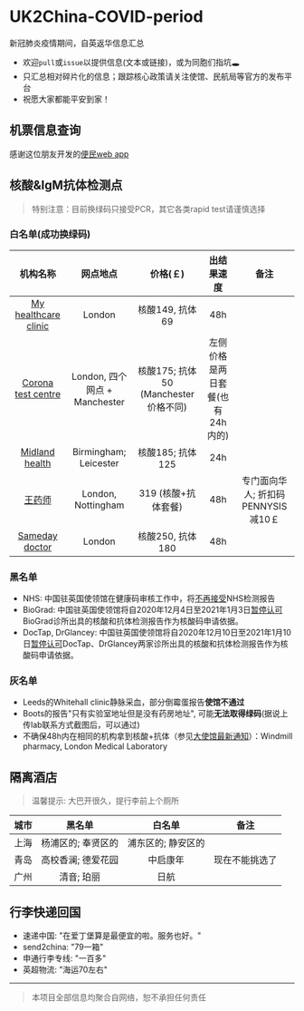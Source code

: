 # UK2China-COVID-period
新冠肺炎疫情期间，自英返华信息汇总 
- 欢迎`pull`或`issue`以提供信息(文本或链接)，或为同胞们指坑🕳
- 只汇总相对碎片化的信息；跟踪核心政策请关注使馆、民航局等官方的发布平台
- 祝愿大家都能平安到家！

## 机票信息查询
感谢这位朋友开发的[便民web app](https://flights.vincentc.us/)

## 核酸&IgM抗体检测点
> 特别注意：目前换绿码只接受PCR，其它各类rapid test请谨慎选择

### 白名单(成功换绿码)
|                               机构名称                              	|        网点地点        	|      价格(￡)     	|           出结果速度          	| 备注 |
|:-------------------------------------------------------------------:	|:----------------------:	|:---------------:	|:-----------------------------:	|:-----: |
| [My healthcare clinic](https://myhealthcareclinic.com/medical/covid-19-testing/) 	| London 	| 核酸149, 抗体69 	| 48h 	| |
| [Corona test centre](https://www.coronatestcentre.com/products/covid-19-pcr-fit-to-fly-test-for-travel) | London, 四个网点 + Manchester	| 核酸175; 抗体50 (Manchester价格不同)| 左侧价格是两日套餐(也有24h内的) | |
| [Midland health](https://midlandhealth.co.uk/tests-and-diagnostics/covid-19/) | Birmingham; Leicester 	| 核酸185; 抗体125| 24h | |
| [王药师](https://optipharmpharmacy.co.uk/) | London, Nottingham	| 319 (核酸+抗体套餐)| 48h |专门面向华人; 折扣码PENNYSIS减10￡ |
| [Sameday doctor](https://samedaydoctor.org/service/covid-19-coronovirus-antibody-testing/) | London	| 核酸250, 抗体180| 48h ||

### 黑名单
- NHS: 中国驻英国使领馆在健康码审核工作中，将[不再接受](http://www.chinese-embassy.org.uk/chn/lqfw/t1832347.htm)NHS检测报告
- BioGrad: 中国驻英国使领馆将自2020年12月4日至2021年1月3日[暂停认可](http://www.chinese-embassy.org.uk/chn/lsfw/lsxz/t1837751.htm)
BioGrad诊所出具的核酸和抗体检测报告作为核酸码申请依据。
- DocTap, DrGlancey: 中国驻英国使领馆将自2020年12月10日至2021年1月10日[暂停认可](http://www.chinese-embassy.org.uk/chn/lqfw/t1839020.htm)DocTap、DrGlancey两家诊所出具的核酸和抗体检测报告作为核酸码申请依据。
### 灰名单
- Leeds的Whitehall clinic静脉采血，部分倒霉蛋报告**使馆不通过** 
- Boots的报告"只有实验室地址但是没有药房地址", 可能**无法取得绿码**(据说上传lab联系方式截图后，可以通过)
- 不确保48h内在相同的机构拿到核酸+抗体（参见[大使馆最新通知](http://www.chinese-embassy.org.uk/chn/lsfw/lsxz/t1838196.htm)）：Windmill pharmacy, London Medical Laboratory 

## 隔离酒店
> 温馨提示: 大巴开很久，提行李前上个厕所

|城市 | 黑名单	| 白名单| 备注 |
|:---:|:---:	|:---:|:-----: |
|上海|杨浦区的; 奉贤区的|浦东区的; 静安区的||
|青岛|高校香澜; 德爱花园|中启康年|现在不能挑选了|
|广州|清音; 珀丽|日航||



## 行李快递回国
- 速递中国: "在爱丁堡算是最便宜的啦。服务也好。"
- send2china: "79一箱"
- 申通行李专线: "一百多"
- 英超物流: "海运70左右"

---

> 本项目全部信息均聚合自网络，恕不承担任何责任
